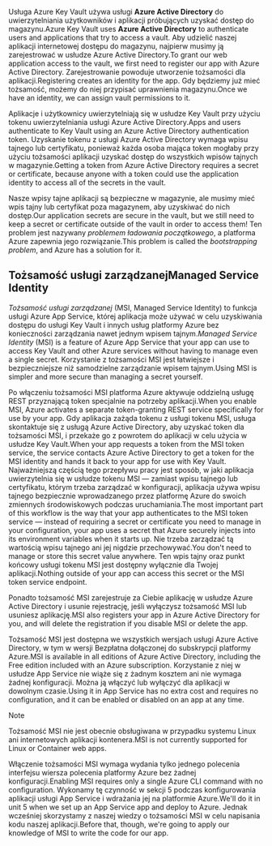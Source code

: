<span data-ttu-id="8b8d2-101">Usługa Azure Key Vault używa usługi **Azure Active Directory** do uwierzytelniania użytkowników i aplikacji próbujących uzyskać dostęp do magazynu.</span><span class="sxs-lookup"><span data-stu-id="8b8d2-101">Azure Key Vault uses **Azure Active Directory** to authenticate users and applications that try to access a vault.</span></span> <span data-ttu-id="8b8d2-102">Aby udzielić naszej aplikacji internetowej dostępu do magazynu, najpierw musimy ją zarejestrować w usłudze Azure Active Directory.</span><span class="sxs-lookup"><span data-stu-id="8b8d2-102">To grant our web application access to the vault, we first need to register our app with Azure Active Directory.</span></span> <span data-ttu-id="8b8d2-103">Zarejestrowanie powoduje utworzenie tożsamości dla aplikacji.</span><span class="sxs-lookup"><span data-stu-id="8b8d2-103">Registering creates an identity for the app.</span></span> <span data-ttu-id="8b8d2-104">Gdy będziemy już mieć tożsamość, możemy do niej przypisać uprawnienia magazynu.</span><span class="sxs-lookup"><span data-stu-id="8b8d2-104">Once we have an identity, we can assign vault permissions to it.</span></span>

<span data-ttu-id="8b8d2-105">Aplikacje i użytkownicy uwierzytelniają się w usłudze Key Vault przy użyciu tokenu uwierzytelniania usługi Azure Active Directory.</span><span class="sxs-lookup"><span data-stu-id="8b8d2-105">Apps and users authenticate to Key Vault using an Azure Active Directory authentication token.</span></span> <span data-ttu-id="8b8d2-106">Uzyskanie tokenu z usługi Azure Active Directory wymaga wpisu tajnego lub certyfikatu, ponieważ każda osoba mająca token mogłaby przy użyciu tożsamości aplikacji uzyskać dostęp do wszystkich wpisów tajnych w magazynie.</span><span class="sxs-lookup"><span data-stu-id="8b8d2-106">Getting a token from Azure Active Directory requires a secret or certificate, because anyone with a token could use the application identity to access all of the secrets in the vault.</span></span>

<span data-ttu-id="8b8d2-107">Nasze wpisy tajne aplikacji są bezpieczne w magazynie, ale musimy mieć wpis tajny lub certyfikat poza magazynem, aby uzyskiwać do nich dostęp.</span><span class="sxs-lookup"><span data-stu-id="8b8d2-107">Our application secrets are secure in the vault, but we still need to keep a secret or certificate outside of the vault in order to access them!</span></span> <span data-ttu-id="8b8d2-108">Ten problem jest nazywany *problemem ładowania początkowego*, a platforma Azure zapewnia jego rozwiązanie.</span><span class="sxs-lookup"><span data-stu-id="8b8d2-108">This problem is called the *bootstrapping problem*, and Azure has a solution for it.</span></span>

## <a name="managed-service-identity"></a><span data-ttu-id="8b8d2-109">Tożsamość usługi zarządzanej</span><span class="sxs-lookup"><span data-stu-id="8b8d2-109">Managed Service Identity</span></span>

<span data-ttu-id="8b8d2-110">*Tożsamość usługi zarządzanej* (MSI, Managed Service Identity) to funkcja usługi Azure App Service, której aplikacja może używać w celu uzyskiwania dostępu do usługi Key Vault i innych usług platformy Azure bez konieczności zarządzania nawet jednym wpisem tajnym.</span><span class="sxs-lookup"><span data-stu-id="8b8d2-110">*Managed Service Identity* (MSI) is a feature of Azure App Service that your app can use to access Key Vault and other Azure services without having to manage even a single secret.</span></span> <span data-ttu-id="8b8d2-111">Korzystanie z tożsamości MSI jest łatwiejsze i bezpieczniejsze niż samodzielne zarządzanie wpisem tajnym.</span><span class="sxs-lookup"><span data-stu-id="8b8d2-111">Using MSI is simpler and more secure than managing a secret yourself.</span></span>

<span data-ttu-id="8b8d2-112">Po włączeniu tożsamości MSI platforma Azure aktywuje oddzielną usługę REST przyznającą token specjalnie na potrzeby aplikacji.</span><span class="sxs-lookup"><span data-stu-id="8b8d2-112">When you enable MSI, Azure activates a separate token-granting REST service specifically for use by your app.</span></span> <span data-ttu-id="8b8d2-113">Gdy aplikacja zażąda tokenu z usługi tokenu MSI, usługa skontaktuje się z usługą Azure Active Directory, aby uzyskać token dla tożsamości MSI, i przekaże go z powrotem do aplikacji w celu użycia w usłudze Key Vault.</span><span class="sxs-lookup"><span data-stu-id="8b8d2-113">When your app requests a token from the MSI token service, the service contacts Azure Active Directory to get a token for the MSI identity and hands it back to your app for use with Key Vault.</span></span> <span data-ttu-id="8b8d2-114">Najważniejszą częścią tego przepływu pracy jest sposób, w jaki aplikacja uwierzytelnia się w usłudze tokenu MSI &mdash; zamiast wpisu tajnego lub certyfikatu, którym trzeba zarządzać w konfiguracji, aplikacja używa wpisu tajnego bezpiecznie wprowadzanego przez platformę Azure do swoich zmiennych środowiskowych podczas uruchamiania.</span><span class="sxs-lookup"><span data-stu-id="8b8d2-114">The most important part of this workflow is the way that your app authenticates to the MSI token service &mdash; instead of requiring a secret or certificate you need to manage in your configuration, your app uses a secret that Azure securely injects into its environment variables when it starts up.</span></span> <span data-ttu-id="8b8d2-115">Nie trzeba zarządzać tą wartością wpisu tajnego ani jej nigdzie przechowywać.</span><span class="sxs-lookup"><span data-stu-id="8b8d2-115">You don't need to manage or store this secret value anywhere.</span></span> <span data-ttu-id="8b8d2-116">Ten wpis tajny oraz punkt końcowy usługi tokenu MSI jest dostępny wyłącznie dla Twojej aplikacji.</span><span class="sxs-lookup"><span data-stu-id="8b8d2-116">Nothing outside of your app can access this secret or the MSI token service endpoint.</span></span>

<span data-ttu-id="8b8d2-117">Ponadto tożsamość MSI zarejestruje za Ciebie aplikację w usłudze Azure Active Directory i usunie rejestrację, jeśli wyłączysz tożsamość MSI lub usuniesz aplikację.</span><span class="sxs-lookup"><span data-stu-id="8b8d2-117">MSI also registers your app in Azure Active Directory for you, and will delete the registration if you disable MSI or delete the app.</span></span>

<span data-ttu-id="8b8d2-118">Tożsamość MSI jest dostępna we wszystkich wersjach usługi Azure Active Directory, w tym w wersji Bezpłatna dołączonej do subskrypcji platformy Azure.</span><span class="sxs-lookup"><span data-stu-id="8b8d2-118">MSI is available in all editions of Azure Active Directory, including the Free edition included with an Azure subscription.</span></span> <span data-ttu-id="8b8d2-119">Korzystanie z niej w usłudze App Service nie wiąże się z żadnym kosztem ani nie wymaga żadnej konfiguracji. Można ją włączyć lub wyłączyć dla aplikacji w dowolnym czasie.</span><span class="sxs-lookup"><span data-stu-id="8b8d2-119">Using it in App Service has no extra cost and requires no configuration, and it can be enabled or disabled on an app at any time.</span></span>

> [!NOTE]
> <span data-ttu-id="8b8d2-120">Tożsamość MSI nie jest obecnie obsługiwana w przypadku systemu Linux ani internetowych aplikacji kontenera.</span><span class="sxs-lookup"><span data-stu-id="8b8d2-120">MSI is not currently supported for Linux or Container web apps.</span></span>

<span data-ttu-id="8b8d2-121">Włączenie tożsamości MSI wymaga wydania tylko jednego polecenia interfejsu wiersza polecenia platformy Azure bez żadnej konfiguracji.</span><span class="sxs-lookup"><span data-stu-id="8b8d2-121">Enabling MSI requires only a single Azure CLI command with no configuration.</span></span> <span data-ttu-id="8b8d2-122">Wykonamy tę czynność w sekcji 5 podczas konfigurowania aplikacji usługi App Service i wdrażania jej na platformie Azure.</span><span class="sxs-lookup"><span data-stu-id="8b8d2-122">We'll do it in unit 5 when we set up an App Service app and deploy to Azure.</span></span> <span data-ttu-id="8b8d2-123">Jednak wcześniej skorzystamy z naszej wiedzy o tożsamości MSI w celu napisania kodu naszej aplikacji.</span><span class="sxs-lookup"><span data-stu-id="8b8d2-123">Before that, though, we're going to apply our knowledge of MSI to write the code for our app.</span></span>